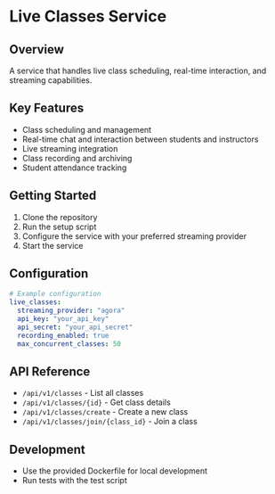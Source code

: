 # Live Classes Service

## Overview
A service that handles live class scheduling, real-time interaction, and streaming capabilities.

## Key Features
- Class scheduling and management
- Real-time chat and interaction between students and instructors
- Live streaming integration
- Class recording and archiving
- Student attendance tracking

## Getting Started
1. Clone the repository
2. Run the setup script
3. Configure the service with your preferred streaming provider
4. Start the service

## Configuration
```yaml
# Example configuration
live_classes:
  streaming_provider: "agora"
  api_key: "your_api_key"
  api_secret: "your_api_secret"
  recording_enabled: true
  max_concurrent_classes: 50
```

## API Reference
- `/api/v1/classes` - List all classes
- `/api/v1/classes/{id}` - Get class details
- `/api/v1/classes/create` - Create a new class
- `/api/v1/classes/join/{class_id}` - Join a class

## Development
- Use the provided Dockerfile for local development
- Run tests with the test script
